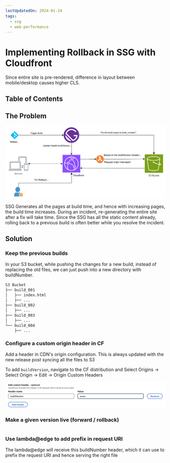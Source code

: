 ```yaml
---
lastUpdatedOn: 2024-01-24
tags:
  - ssg
  - web-performance
---
```


# Implementing Rollback in SSG with Cloudfront

Since entire site is pre-rendered, difference in layout between mobile/desktop causes higher CLS.

## Table of Contents

## The Problem

![Rollback using buildVersion](./2024-01-24-implementing-rollback-in-ssg-with-cloudfront/ssg-rollback.inline.svg)

SSG Generates all the pages at build time, and hence with increasing pages, the build time increases.
During an incident, re-generating the entire site after a fix will take time. Since the SSG has all the static content already, rolling back to a previous build is often better while you resolve the incident.

## Solution

### Keep the previous builds

In your S3 bucket, while pushing the changes for a new build, instead of replacing the old files, we can just push into a new directory with buildNumber.

```ascii title="S3 Bucket Folder Structure"
S3 Bucket
├── build_001
│   ├── index.html
│   ├── ...
├── build_002
│   ├── ...
├── build_003
│   ├── ...
└── build_004
    ├── ...
```

### Configure a custom origin header in CF

Add a header in CDN's origin configuration. This is always updated with the new release post syncing all the files to S3

To add `buildVersion`, navigate to the CF distribution and Select Origins -> Select Origin -> Edit -> Origin Custom Headers

![Add Build Version](./2024-01-24-implementing-rollback-in-ssg-with-cloudfront/add-build-version.jpg)

### Make a given version live (forward / rollback)

```sh file=./2024-01-24-implementing-rollback-in-ssg-with-cloudfront/version-deployment.sh

```

### Use lambda@edge to add prefix in request URI

The lambda@edge will receive this buildNumber header, which it can use to prefix the request URI and hence serving the right file
